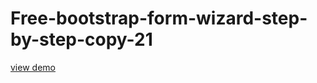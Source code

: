 # Free-bootstrap-form-wizard-step-by-step-copy-21
<a href="http://webi4u.com/web/article/Free-bootstrap-form-wizard-step-by-step-copy-21/">
  view demo
  </a>
